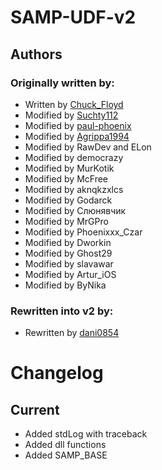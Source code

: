 # SAMP-UDF-v2
 ## Authors
### Originally written by:
- Written by [Chuck_Floyd](https://github.com/FrozenBrain)
- Modified by [Suchty112](https://github.com/Suchty112)
- Modified by [paul-phoenix](https://github.com/paul-phoenix)
- Modified by [Agrippa1994](https://github.com/agrippa1994)
- Modified by RawDev and ELon
- Modified by democrazy
- Modified by MurKotik
- Modified by McFree
- Modified by aknqkzxlcs
- Modified by Godarck
- Modified by Слюнявчик
- Modified by MrGPro
- Modified by Phoenixxx_Czar
- Modified by Dworkin
- Modified by Ghost29
- Modified by slavawar
- Modified by Artur_iOS
- Modified by ByNika
### Rewritten into v2 by:
- Rewritten by [dani0854](https://github.com/dani0854)

# Changelog
## Current
- Added stdLog with traceback
- Added dll functions
- Added SAMP_BASE